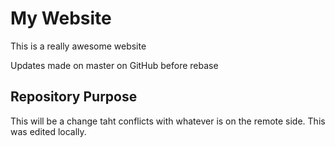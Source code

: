 # My Website

This is a really awesome website

Updates made on master on GitHub before rebase

## Repository Purpose

This will be a change taht conflicts
with whatever is on the remote side.
This was edited locally.